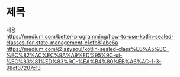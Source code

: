 # 제목<br>
내용<br>
https://medium.com/better-programming/how-to-use-kotlin-sealed-classes-for-state-management-c1cfb81abc6a<br>
https://medium.com/@lazysoul/kotlin-sealed-class%EB%A5%BC-%EC%82%AC%EC%9A%A9%ED%95%9C-ui-%EC%83%81%ED%83%9C-%EA%B4%80%EB%A6%AC-1-3-98cf37207c13<br>
